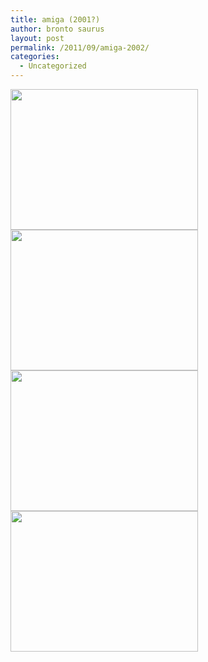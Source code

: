 ```yaml
---
title: amiga (2001?)
author: bronto saurus
layout: post
permalink: /2011/09/amiga-2002/
categories:
  - Uncategorized
---
```

[<img src="http://brontosaurusrex.69.mu/wp-content/uploads/2011/09/amirc-300x225.gif" alt="" title="amirc" width="300" height="225" class="aligncenter size-medium wp-image-1788" />][1]  
[<img src="http://brontosaurusrex.69.mu/wp-content/uploads/2011/09/opus-300x225.gif" alt="" title="opus" width="300" height="225" class="aligncenter size-medium wp-image-1789" />][2]  
[<img src="http://brontosaurusrex.69.mu/wp-content/uploads/2011/09/smok3wb1-300x225.gif" alt="" title="smok3wb1" width="300" height="225" class="aligncenter size-medium wp-image-1790" />][3]  
[<img src="http://brontosaurusrex.69.mu/wp-content/uploads/2011/09/smok3wb2-300x225.gif" alt="" title="smok3wb2" width="300" height="225" class="aligncenter size-medium wp-image-1791" />][4]

 [1]: http://brontosaurusrex.69.mu/wp-content/uploads/2011/09/amirc.gif
 [2]: http://brontosaurusrex.69.mu/wp-content/uploads/2011/09/opus.gif
 [3]: http://brontosaurusrex.69.mu/wp-content/uploads/2011/09/smok3wb1.gif
 [4]: http://brontosaurusrex.69.mu/wp-content/uploads/2011/09/smok3wb2.gif